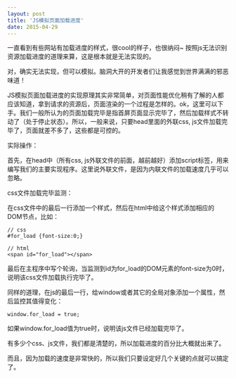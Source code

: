 ```yaml
---
layout: post
title: 'JS模拟页面加载进度'
date: 2015-04-29
---
```


一直看到有些网站有加载进度的样式，很cool的样子，也很纳闷~  按照js无法识别资源加载进度的道理来算，这是根本就是无法实现的。

对，确实无法实现，但可以模拟。脑洞大开的开发者们让我感觉到世界满满的邪恶味道！

JS模拟页面加载进度的实现原理其实非常简单，对页面性能优化稍有了解的人都应该知道，拿到请求的资源后，页面渲染的一个过程是怎样的。ok，这里可以下手。我们一般所认为的页面加载完毕是指首屏页面显示完毕了，然后加载样式不转动了（处于停止状态）。所以，一般来说，只要head里面的外联css, js文件加载完毕了，页面就差不多了，这些都是可控的。

实际操作：

首先，在head中（所有css, js外联文件的前面，越前越好）添加script标签，用来编写我们的主要实现程序。这里说外联文件，是因为内联文件的加载速度几乎可以忽略。

css文件加载完毕监测：

在css文件中的最后一行添加一个样式，然后在html中给这个样式添加相应的DOM节点，比如：

	// css
	#for_load {font-size:0;}
	
	// html
	<span id="for_load"></span>

最后在主程序中写个轮询，当监测到id为for_load的DOM元素的font-size为0时，说明该css文件加载执行完毕了。

同样的道理，在js的最后一行，给window或者其它的全局对象添加一个属性，然后监控其值得变化：

	window.for_load = true;

如果window.for_load值为true时，说明该js文件已经加载完毕了。

有多少个css、js文件，我们都是清楚的，所以加载进度的百分比大概就出来了。

而且，因为加载的速度是非常快的，所以我们只要设定好几个关键的点就可以搞定了。
